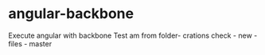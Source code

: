 # angular-backbone
Execute angular with backbone
Test
am from folder- crations
check - new - files - master
